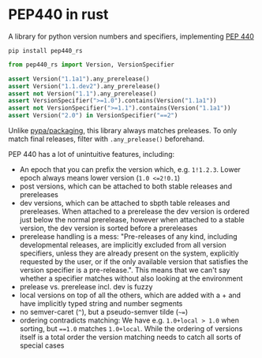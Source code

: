 # PEP440 in rust

A library for python version numbers and specifiers, implementing
[PEP 440](https://peps.python.org/pep-0440)

```shell
pip install pep440_rs
```

```python
from pep440_rs import Version, VersionSpecifier

assert Version("1.1a1").any_prerelease()
assert Version("1.1.dev2").any_prerelease()
assert not Version("1.1").any_prerelease()
assert VersionSpecifier(">=1.0").contains(Version("1.1a1"))
assert not VersionSpecifier(">=1.1").contains(Version("1.1a1"))
assert Version("2.0") in VersionSpecifier("==2")
```

Unlike [pypa/packaging](https://github.com/pypa/packaging), this library always matches preleases. To only match final releases, filter with `.any_prelease()` beforehand.

PEP 440 has a lot of unintuitive features, including:

* An epoch that you can prefix the version which, e.g. `1!1.2.3`. Lower epoch always means lower
  version (`1.0 <=2!0.1`)
* post versions, which can be attached to both stable releases and prereleases
* dev versions, which can be attached to sbpth table releases and prereleases. When attached to a
  prerelease the dev version is ordered just below the normal prerelease, however when attached
  to a stable version, the dev version is sorted before a prereleases
* prerelease handling is a mess: "Pre-releases of any kind, including developmental releases,
  are implicitly excluded from all version specifiers, unless they are already present on the
  system, explicitly requested by the user, or if the only available version that satisfies
  the version specifier is a pre-release.". This means that we can't say whether a specifier
  matches without also looking at the environment
* prelease vs. prerelease incl. dev is fuzzy
* local versions on top of all the others, which are added with a + and have implicitly typed
  string and number segments
* no semver-caret (`^`), but a pseudo-semver tilde (`~=`)
* ordering contradicts matching: We have e.g. `1.0+local > 1.0` when sorting,
  but `==1.0` matches `1.0+local`. While the ordering of versions itself is a total order
  the version matching needs to catch all sorts of special cases
